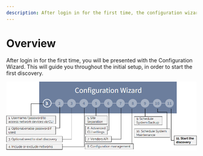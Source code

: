 ```yaml
---
description: After login in for the first time, the configuration wizard will guide you throughout the initial setup, in order to start the first discovery.
---
```


# Overview

After login in for the first time, you will be presented with the Configuration Wizard. This will guide you throughout the initial setup, in order to start the first discovery.

![Configuration Wizard](wizard.png)
